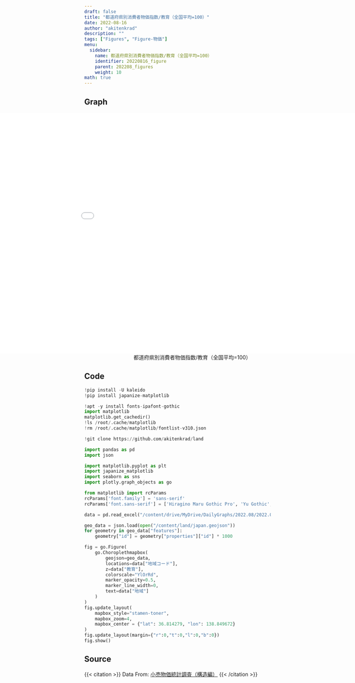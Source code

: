 ```yaml
---
draft: false
title: "都道府県別消費者物価指数/教育（全国平均=100）"
date: 2022-08-16 
author: "akitenkrad"
description: ""
tags: ["Figures", "Figure-物価"]
menu:
  sidebar:
    name: 都道府県別消費者物価指数/教育（全国平均=100）
    identifier: 20220816_figure
    parent: 202208_figures
    weight: 10
math: true
---
```


## Graph
<figure style="width:100%; display:flex; justify-content:center; align-items:center; flex-direction:column;">
    <iframe src="out.html" width="1110pt" height="650pt" style="border:none"></iframe>
    <figcaption>都道府県別消費者物価指数/教育（全国平均=100）</figcaption>
</figure>

## Code
```python
!pip install -U kaleido
!pip install japanize-matplotlib

!apt -y install fonts-ipafont-gothic
import matplotlib
matplotlib.get_cachedir()
!ls /root/.cache/matplotlib
!rm /root/.cache/matplotlib/fontlist-v310.json

!git clone https://github.com/akitenkrad/land

import pandas as pd
import json

import matplotlib.pyplot as plt
import japanize_matplotlib 
import seaborn as sns
import plotly.graph_objects as go

from matplotlib import rcParams
rcParams['font.family'] = 'sans-serif'
rcParams['font.sans-serif'] = ['Hiragino Maru Gothic Pro', 'Yu Gothic', 'Meirio', 'Takao', 'IPAexGothic', 'IPAPGothic', 'VL PGothic', 'Noto Sans CJK JP']

data = pd.read_excel("/content/drive/MyDrive/DailyGraphs/2022.08/2022.08.16/2020.xlsx", header=0, index_col=None)

geo_data = json.load(open("/content/land/japan.geojson"))
for geometry in geo_data["features"]:
    geometry["id"] = geometry["properties"]["id"] * 1000

fig = go.Figure(
    go.Choroplethmapbox(
        geojson=geo_data,
        locations=data["地域コード"],
        z=data["教育"],
        colorscale="YlOrRd",
        marker_opacity=0.5,
        marker_line_width=0,
        text=data["地域"]
    )
)
fig.update_layout(
    mapbox_style="stamen-toner",
    mapbox_zoom=4,
    mapbox_center = {"lat": 36.814279, "lon": 138.849672}
)
fig.update_layout(margin={"r":0,"t":0,"l":0,"b":0})
fig.show()
```

## Source
{{< citation >}}
Data From: [小売物価統計調査（構造編）](https://www.e-stat.go.jp/stat-search/files?page=1&layout=datalist&toukei=00200571&tstat=000001067253&cycle=7&year=20200&month=0)
{{< /citation >}}
